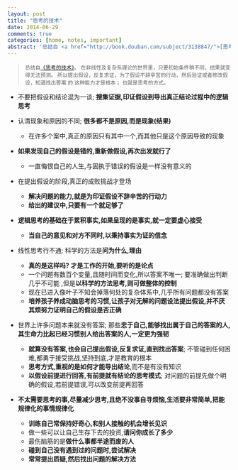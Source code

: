 ```yaml
---
layout: post
title: "思考的技术"
date: 2014-06-29
comments: true
categories: [home, notes, important]
abstract: '总结自 <a href="http://book.douban.com/subject/3138847/">[思考的技术]</a>'
---
```


> <small>总结自[《思考的技术》](http://book.douban.com/subject/3138847/)。 在非线性及复杂系理论的世界里，只要初始条件稍不同，结果就变得无法预测。
> 所以提出假设，反复求证，为了假设不辞辛苦的行动，然后验证或者修改假设，知道找出答案 的 这种能力才是根本； 也就是思考的方式。</small>

-   不要把假设和结论混为一谈; **搜集证据,印证假设到导出真正结论过程中的逻辑思考**

-   认清现象和原因的不同; **很多都不是原因,而是现象(结果)**

    -   在许多个案中,真正的原因只有其中一个,而其他只是这个原因导致的现象

-   **如果发现自己的假设是错的,重新做假设,再次出发就行了**

    -   一直悔恨自己的人生,与固执于错误的假设是一样没有意义的

-   在提出假设的阶段,真正的成败挑战才登场

    -   **解决问题的能力,就是为印证假设不辞辛苦的行动力**
    -   **给出的建议中,只要有一个就足够了**

-   **逻辑思考的基础在于累积事实,如果呈现的是事实,就一定要虚心接受**

    -   **当自己的意见和对方不同时,以秉持事实为证的信念**

-   线性思考行不通; 科学的方法是**问为什么,理由**

    -   **真的是这样吗? 才是工作的开始,要听的是论点**
    -   一个问题有数百个变量,且随时间而变化,所以答案不唯一; 要准确做出判断几乎不可能 ,但是**以科学的方法思考,则可做整体的控制**
    -   现在已进入像叶子不知会掉落何处的复杂体系中,几乎所有问题都没有答案
    -   **培养孩子养成动脑思考的习惯,让孩子对无解的问题设法提出假设,并不厌其烦努力证明自己的假设是否正确**

-   世界上许多问题本来就没有答案; 那些**忠于自己,能够找出属于自己的答案的人,其生命力比起已经习惯别人给出答案的人,一定更为强韧**

    -   **就算没有答案,也会自己提出假设,反复求证,直到找出答案**; 不管碰到任何困难,都勇于接受挑战,坚持到底,才是教育的根本
    -   **思考方式,重视的是如何才能导出结论**,而不是有没有知识
    -   **以假设前提进行回答,有前提就有结论的思考模式**; 对问题的前提先做个明确的假设,若前提错误,可以改变前提再回答

-   **不太需要思考的事,尽量减少思考,且绝不没事自寻烦恼,生活要非常简单,把能规律化的事情规律化**
    -   **训练自己常保持好奇心,和别人接触的机会增长见识**
    -   做一些可以让自己生存下去的投资,**请问你成长了多少**
    -   最伤脑筋的是**做什么事都半途而废的人**
    -   **碰到自己没有遇到过的问题时,尝试解决**
    -   **常常提出质疑,然后找出问题的解决方法**
